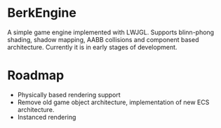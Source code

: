 # BerkEngine

A simple game engine implemented with LWJGL. Supports blinn-phong shading, shadow mapping, AABB collisions and component based architecture. Currently it is in early stages of development.

# Roadmap

- Physically based rendering support
- Remove old game object architecture, implementation of new ECS architecture.
- Instanced rendering
